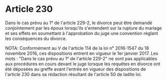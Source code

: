 # Article 230

Dans le cas prévu au 1° de l'article 229-2, le divorce peut être demandé conjointement par les époux lorsqu'ils s'entendent sur la rupture du mariage et ses effets en soumettant à l'approbation du juge une convention réglant les conséquences du divorce.

NOTA:
Conformément au V de l'article 114 de la loi n° 2016-1547 du 18 novembre 2016, ces dispositions entrent en vigueur le 1er janvier 2017. Les mots : "Dans le cas prévu au 1° de l'article 229-2" ne sont pas applicables aux procédures en cours devant le juge lorsque les requêtes en divorce ont été déposées au greffe avant l'entrée en vigueur des dispositions de l'article 230 dans sa rédaction résultant de l'article 50 de ladite loi.
